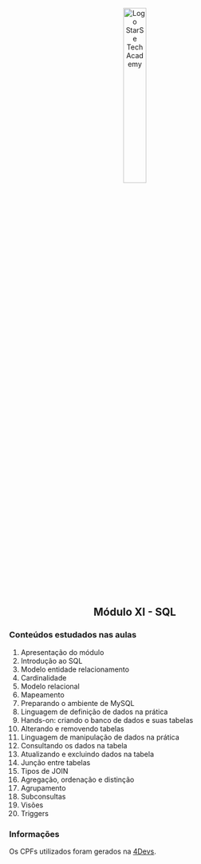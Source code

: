 <div align="center">
  <br>
  <img src="https://user-images.githubusercontent.com/99208505/167872020-344925cf-cd4b-4c48-864d-0951e792cc72.png" width="30%" alt="Logo StarSe Tech Academy">
  <h2>Módulo XI - SQL</h2>
</div>
<div>
  <h3>Conteúdos estudados nas aulas</h3>
  <ol>
    <li>Apresentação do módulo</li>
    <li>Introdução ao SQL</li>
    <li>Modelo entidade relacionamento</li>
    <li>Cardinalidade</li>
    <li>Modelo relacional</li>
    <li>Mapeamento</li>
    <li>Preparando o ambiente de MySQL</li>
    <li>Linguagem de definição de dados na prática</li>
    <li>Hands-on: criando o banco de dados e suas tabelas</li>
    <li>Alterando e removendo tabelas</li>
    <li>Linguagem de manipulação de dados na prática</li>
    <li>Consultando os dados na tabela</li>
    <li>Atualizando e excluindo dados na tabela</li>
    <li>Junção entre tabelas</li>
    <li>Tipos de JOIN</li>
    <li>Agregação, ordenação e distinção</li>
    <li>Agrupamento</li>
    <li>Subconsultas</li>
    <li>Visões</li>
    <li>Triggers</li>
  </ol>

  <h3>Informações</h3>
  <p>Os CPFs utilizados foram gerados na <a href="https://www.4devs.com.br/">4Devs</a>.</p>
</div>